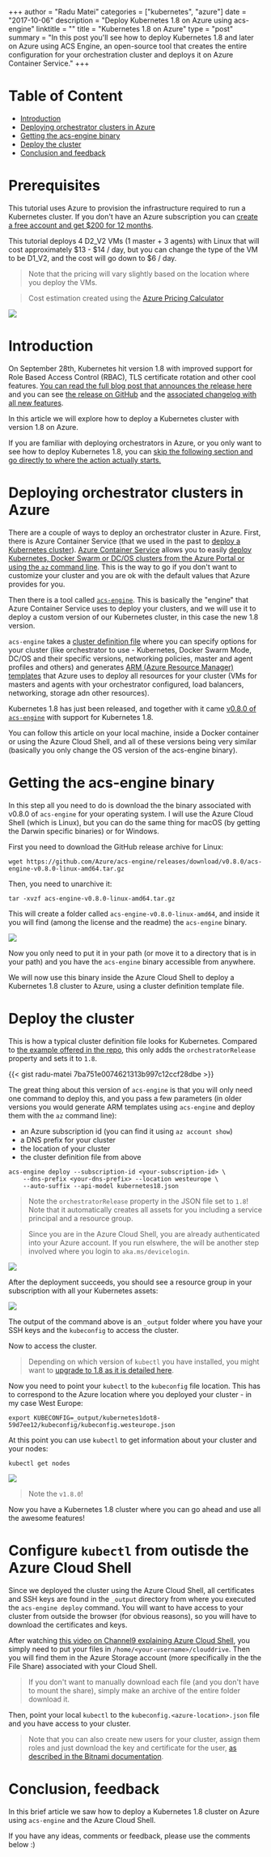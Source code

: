 +++
author = "Radu Matei"
categories = ["kubernetes", "azure"]
date = "2017-10-06"
description = "Deploy Kubernetes 1.8 on Azure using acs-engine"
linktitle = ""
title = "Kubernetes 1.8 on Azure"
type = "post"
summary = "In this post you'll see how to deploy Kubernetes 1.8 and later on Azure using ACS Engine, an open-source tool that creates the entire configuration for your orchestration cluster and deploys it on Azure Container Service."
+++

Table of Content
================

- [Introduction](#introduction)
- [Deploying orchestrator clusters in Azure](#deploying-orchestrator-clusters-in-azure)
- [Getting the acs-engine binary](#getting-the-acs-engine-binary)
- [Deploy the cluster](#deploy-the-cluster)
- [Conclusion and feedback](#conclusion-feedback)

Prerequisites
=============

This tutorial uses Azure to provision the infrastructure required to run a Kubernetes cluster. If you don't have an Azure subscription you can [create a free account and get $200 for 12 months](https://azure.microsoft.com/en-us/free/?v=17.39a).

This tutorial deploys 4 D2_V2 VMs (1 master + 3 agents) with Linux that will cost approximately $13 - $14 / day, but you can change the type of the VM to be D1_V2, and the cost will go down to $6 / day.

> Note that the pricing will vary slightly based on the location where you deploy the VMs.

> Cost estimation created using the [Azure Pricing Calculator](https://azure.microsoft.com/en-us/pricing/calculator/)

![](/img/article-photos/k8s18-azure/pricing.png)


Introduction
============

On September 28th, Kubernetes hit version 1.8 with improved support for Role Based Access Control (RBAC), TLS certificate rotation and other cool features. [You can read the full blog post that announces the release here](http://blog.kubernetes.io/2017/09/kubernetes-18-security-workloads-and.html) and you can see [the release on GitHub](https://github.com/kubernetes/kubernetes/releases/tag/v1.8.0) and the [associated changelog with all new features](https://github.com/kubernetes/kubernetes/blob/master/CHANGELOG.md#v180).

In this article we will explore how to deploy a Kubernetes cluster with version 1.8 on Azure.

If you are familiar with deploying orchestrators in Azure, or you only want to see how to deploy Kubernetes 1.8, you can [skip the following section and go directly to where the action actually starts.](#getting-the-acs-engine-binary)

Deploying orchestrator clusters in Azure
========================================

There are a couple of ways to deploy an orchestrator cluster in Azure. First, there is Azure Container Service (that we used in the past to [deploy a Kubernetes cluster](https://radu-matei.com/blog/kubernetes-jenkins-azure/)). [Azure Container Service](https://azure.microsoft.com/en-us/services/container-service/) allows you to easily [deploy Kubernetes, Docker Swarm or DC/OS clusters from the Azure Portal or using the `az` command line](https://docs.microsoft.com/en-us/azure/container-service/). This is the way to go if you don't want to customize your cluster and you are ok with the default values that Azure provides for you.

Then there is a tool called [`acs-engine`](https://github.com/azure/acs-engine). This is basically the "engine" that Azure Container Service uses to deploy your clusters, and we will use it to deploy a custom version of our Kubernetes cluster, in this case the new 1.8 version.

`acs-engine` takes a [cluster definition file](https://github.com/Azure/acs-engine/blob/master/docs/clusterdefinition.md) where you can specify options for your cluster (like orchestrator to use - Kubernetes, Docker Swarm Mode, DC/OS and their specific versions, networking policies, master and agent profiles and others) and generates [ARM (Azure Resource Manager) templates](https://docs.microsoft.com/en-us/azure/azure-resource-manager/resource-group-authoring-templates) that Azure uses to deploy all resources for your cluster (VMs for masters and agents with your orchestrator configured, load balancers, networking, storage adn other resources).


Kubernetes 1.8 has just been released, and together with it came [v0.8.0 of `acs-engine`](https://github.com/Azure/acs-engine/releases) with support for Kubernetes 1.8.

You can follow this article on your local machine, inside a Docker container or using the Azure Cloud Shell, and all of these versions being very similar (basically you only change the OS version of the acs-engine binary).


Getting the acs-engine binary
===============================

In this step all you need to do is download the the binary associated with v0.8.0 of `acs-engine` for your operating system. I will use the Azure Cloud Shell (which is Linux), but you can do the same thing for macOS (by getting the Darwin specific binaries) or for Windows.

First you need to download the GitHub release archive for Linux:

`wget https://github.com/Azure/acs-engine/releases/download/v0.8.0/acs-engine-v0.8.0-linux-amd64.tar.gz`

Then, you need to unarchive it:

`tar -xvzf acs-engine-v0.8.0-linux-amd64.tar.gz`

This will create a folder called `acs-engine-v0.8.0-linux-amd64`, and inside it you will find (among the license and the readme) the `acs-engine` binary.


![](/img/article-photos/k8s18-azure/acs-engine-shell.png)

Now you only need to put it in your path (or move it to a directory that is in your path) and you have the `acs-engine` binary accessible from anywhere.

We will now use this binary inside the Azure Cloud Shell to deploy a Kubernetes 1.8 cluster to Azure, using a cluster definition template file.

Deploy the cluster
==================

This is how a typical cluster definition file looks for Kubernetes. Compared to [the example offered in the repo](https://github.com/Azure/acs-engine/blob/master/examples/kubernetes.json), this only adds the `orchestratorRelease` property and sets it to `1.8`.


{{< gist radu-matei 7ba751e0074621313b997c12ccf28dbe >}}

The great thing about this version of `acs-engine` is that you will only need one command to deploy this, and you pass a few parameters (in older versions you would generate ARM templates using `acs-engine` and deploy them with the `az` command line):

- an Azure subscription id (you can find it using `az account show`)
- a DNS prefix for your cluster
- the location of your cluster
- the cluster definition file from above

```
acs-engine deploy --subscription-id <your-subscription-id> \
    --dns-prefix <your-dns-prefix> --location westeurope \
    --auto-suffix --api-model kubernetes18.json
```

> Note the `orchestratorRelease` property in the JSON file set to `1.8`!
> Note that it automatically creates all assets for you including a service principal and a resource group.

> Since you are in the Azure Cloud Shell, you are already authenticated into your Azure account. If you run elswhere, the will be another step involved where you login to `aka.ms/devicelogin`.

![](/img/article-photos/k8s18-azure/shell.png)

After the deployment succeeds, you should see a resource group in your subscription with all your Kubernetes assets:

![](/img/article-photos/k8s18-azure/resource-group.png)


The output of the command above is an `_output` folder where you have your SSH keys and the `kubeconfig` to access the cluster.

Now to access the cluster.

> Depending on which version of `kubectl` you have installed, you might want to [upgrade to 1.8 as it is detailed here](https://kubernetes.io/docs/tasks/tools/install-kubectl/#install-kubectl-binary-via-curl).


Now you need to point your `kubectl` to the `kubeconfig` file location. This has to correspond to the Azure location where you deployed your cluster - in my case West Europe:

`export KUBECONFIG=_output/kubernetes1dot8-59d7ee12/kubeconfig/kubeconfig.westeurope.json`

At this point you can use `kubectl` to get information about your cluster and your nodes:

`kubectl get nodes`

![](/img/article-photos/k8s18-azure/k8s18.png)

> Note the `v1.8.0`!

Now you have a Kubernetes 1.8 cluster where you can go ahead and use all the awesome features!

Configure `kubectl` from outisde the Azure Cloud Shell
======================================================

Since we deployed the cluster using the Azure Cloud Shell, all certificates and SSH keys are found in the `_output` directory from where you executed the `acs-engine deploy` command.
You will want to have access to your cluster from outside the browser (for obvious reasons), so you will have to download the certificates and keys.

After watching [this video on Channel9 explaining Azure Cloud Shell](https://channel9.msdn.com/Shows/Azure-Friday/Azure-Cloud-Shell), you simply need to put your files in `/home/<your-username>/clouddrive`. Then you will find them in the Azure Storage account (more specifically in the the File Share) associated with your Cloud Shell.

> If you don't want to manually download each file (and you don't have to mount the share), simply make an archive of the entire folder download it.

Then, point your local `kubectl` to the `kubeconfig.<azure-location>.json` file and you have access to your cluster.

> Note that you can also create new users for your cluster, assign them roles and just download the key and certificate for the user, [as described in the Bitnami documentation](https://docs.bitnami.com/kubernetes/how-to/configure-rbac-in-your-kubernetes-cluster/).

Conclusion, feedback
====================

In this brief article we saw how to deploy a Kubernetes 1.8 cluster on Azure using `acs-engine` and the Azure Cloud Shell.

If you have any ideas, comments or feedback, please use the comments below :)